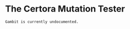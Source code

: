 The Certora Mutation Tester
===========================

```{todo}
Gambit is currently undocumented.
```

